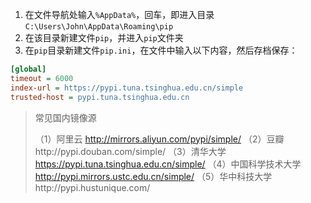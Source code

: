 1. 在文件导航处输入`%AppData%`，回车，即进入目录`C:\Users\John\AppData\Roaming\pip`
2. 在该目录新建文件`pip`，并进入`pip`文件夹
3. 在`pip`目录新建文件`pip.ini`，在文件中输入以下内容，然后存档保存：

```ini
[global]
timeout = 6000
index-url = https://pypi.tuna.tsinghua.edu.cn/simple
trusted-host = pypi.tuna.tsinghua.edu.cn
```

> 常见国内镜像源
>
> （1）阿里云 http://mirrors.aliyun.com/pypi/simple/
> （2）豆瓣http://pypi.douban.com/simple/
> （3）清华大学 https://pypi.tuna.tsinghua.edu.cn/simple/
> （4）中国科学技术大学 http://pypi.mirrors.ustc.edu.cn/simple/
> （5）华中科技大学http://pypi.hustunique.com/